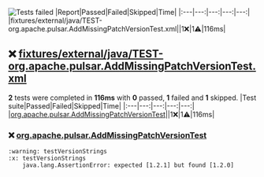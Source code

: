 ![Tests failed](https://img.shields.io/badge/tests-1%20failed%2C%201%20skipped-critical)
|Report|Passed|Failed|Skipped|Time|
|:---|---:|---:|---:|---:|
|fixtures/external/java/TEST-org.apache.pulsar.AddMissingPatchVersionTest.xml||1:x:|1:warning:|116ms|
## :x: <a id="user-content-r0" href="#r0">fixtures/external/java/TEST-org.apache.pulsar.AddMissingPatchVersionTest.xml</a>
**2** tests were completed in **116ms** with **0** passed, **1** failed and **1** skipped.
|Test suite|Passed|Failed|Skipped|Time|
|:---|---:|---:|---:|---:|
|[org.apache.pulsar.AddMissingPatchVersionTest](#r0s0)||1:x:|1:warning:|116ms|
### :x: <a id="user-content-r0s0" href="#r0s0">org.apache.pulsar.AddMissingPatchVersionTest</a>
```
:warning: testVersionStrings
:x: testVersionStrings
	java.lang.AssertionError: expected [1.2.1] but found [1.2.0]
```